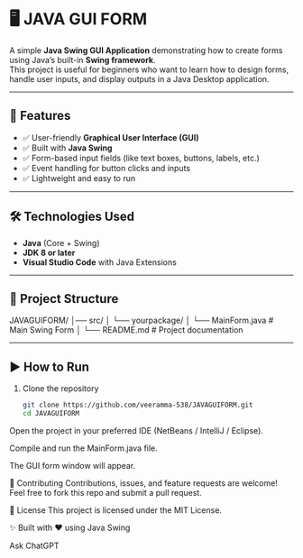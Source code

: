 
# 🖥️ JAVA GUI FORM  

A simple **Java Swing GUI Application** demonstrating how to create forms using Java’s built-in **Swing framework**.  
This project is useful for beginners who want to learn how to design forms, handle user inputs, and display outputs in a Java Desktop application.  

---

## 🚀 Features  
- ✅ User-friendly **Graphical User Interface (GUI)**  
- ✅ Built with **Java Swing**  
- ✅ Form-based input fields (like text boxes, buttons, labels, etc.)  
- ✅ Event handling for button clicks and inputs  
- ✅ Lightweight and easy to run  

---

## 🛠️ Technologies Used  
- **Java** (Core + Swing)  
- **JDK 8 or later**  
- **Visual Studio Code** with Java Extensions  

---

## 📂 Project Structure  
JAVAGUIFORM/
│── src/
│ └── yourpackage/
│ └── MainForm.java # Main Swing Form
│
└── README.md # Project documentation

---

## ▶️ How to Run  
1. Clone the repository  
   ```bash
   git clone https://github.com/veeramma-538/JAVAGUIFORM.git
   cd JAVAGUIFORM
Open the project in your preferred IDE (NetBeans / IntelliJ / Eclipse).

Compile and run the MainForm.java file.

The GUI form window will appear.

🤝 Contributing
Contributions, issues, and feature requests are welcome!
Feel free to fork this repo and submit a pull request.

📜 License
This project is licensed under the MIT License.

✨ Built with ❤️ using Java Swing








Ask ChatGPT
